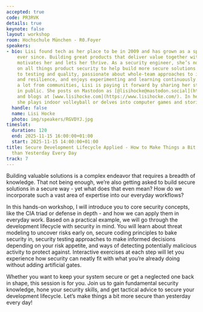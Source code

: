 ```yaml
---
accepted: true
code: PR3RVK
details: true
keynote: false
layout: workshop
room: Hochschule München - R0.Foyer
speakers:
- bio: Lisi found tech as her place to be in 2009 and has grown as a specialized generalist
    ever since. Building great products that deliver value together with great people
    motivates her and lets her thrive. As a security engineer, she’s now fully focusing
    on all things product security to help build more secure solutions. She's committed
    to testing and quality, passionate about whole-team approaches to increase effectiveness
    and resilience, and enjoys experimenting and learning continuously. Having received
    a lot from communities, Lisi is paying it forward by sharing her stories and learning
    in public. She posts on Mastodon as [@lisihocke@mastodon.social](https://mastodon.social/@lisihocke)
    and blogs at [www.lisihocke.com](https://www.lisihocke.com/). In her free time,
    she plays indoor volleyball or delves into computer games and stories of all kinds.
  handle: false
  name: Lisi Hocke
  photo: img/speakers/RGVDYJ.jpg
timeslot:
  duration: 120
  end: 2025-11-15 16:00:00+01:00
  start: 2025-11-15 14:00:00+01:00
title: Secure Development Lifecycle Applied - How to Make Things a Bit More Secure
  than Yesterday Every Day
track: 7
---
```


Building valuable solutions is a complex endeavor that requires a breadth of knowledge.
That not being enough, we’re also getting asked to build secure solutions in a secure way - yet what does that even mean? How do we incorporate such a vast area of expertise into our everyday workflows?

In this hands-on workshop, I will introduce you to core security concepts, like the CIA triad or defense in depth - and how we can apply them in everyday work.
Based on a practical example, we will go through the development lifecycle with security in mind.
You will learn about threat modeling to uncover risks early on, secure coding principles to bake security in, security testing approaches to make informed decisions depending on your risk appetite, and ways of detecting potentially malicious activity to protect against.
Interactive exercises at each step will let you experience how security can neatly fit with what you’re already doing without adding artificial gates.

Whether you want to keep your system secure or get a neglected one back in shape, this session is for you.
Join us to gain fundamental security knowledge, hone your security skills, and get tactical advice to secure your development lifecycle.
Let’s make things a bit more secure than yesterday every day!